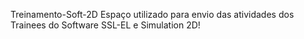 Treinamento-Soft-2D
Espaço utilizado para envio das atividades dos Trainees do Software SSL-EL e Simulation 2D!
